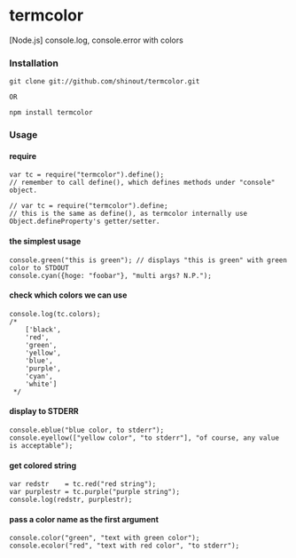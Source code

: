 termcolor
==========
[Node.js] console.log, console.error with colors

### Installation ###
    git clone git://github.com/shinout/termcolor.git

    OR

    npm install termcolor

### Usage ###
#### require ####
    var tc = require("termcolor").define();
    // remember to call define(), which defines methods under "console" object.

    // var tc = require("termcolor").define;
    // this is the same as define(), as termcolor internally use Object.defineProperty's getter/setter.

#### the simplest usage ####
    console.green("this is green"); // displays "this is green" with green color to STDOUT
    console.cyan({hoge: "foobar"}, "multi args? N.P.");


#### check which colors we can use ####
    console.log(tc.colors);
    /* 
        ['black',
        'red',
        'green',
        'yellow',
        'blue',
        'purple',
        'cyan',
        'white']
     */

#### display to STDERR ####
    console.eblue("blue color, to stderr");
    console.eyellow(["yellow color", "to stderr"], "of course, any value is acceptable");


#### get colored string ####
    var redstr    = tc.red("red string");
    var purplestr = tc.purple("purple string");
    console.log(redstr, purplestr);


#### pass a color name as the first argument ####
    console.color("green", "text with green color");
    console.ecolor("red", "text with red color", "to stderr");
